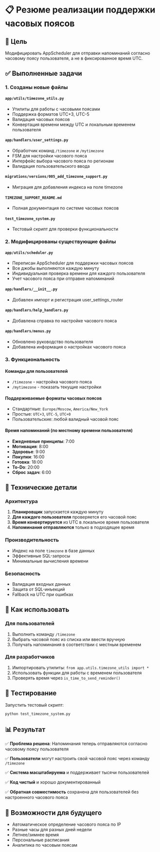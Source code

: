 # 📋 Резюме реализации поддержки часовых поясов

## 🎯 Цель
Модифицировать AppScheduler для отправки напоминаний согласно часовому поясу пользователя, а не в фиксированное время UTC.

## ✅ Выполненные задачи

### 1. Созданы новые файлы

#### `app/utils/timezone_utils.py`
- Утилиты для работы с часовыми поясами
- Поддержка форматов UTC+3, UTC-5
- Валидация часовых поясов
- Конвертация времени между UTC и локальным временем пользователя

#### `app/handlers/user_settings.py`
- Обработчик команд `/timezone` и `/mytimezone`
- FSM для настройки часового пояса
- Интерфейс выбора часового пояса по регионам
- Валидация пользовательского ввода

#### `migrations/versions/005_add_timezone_support.py`
- Миграция для добавления индекса на поле timezone

#### `TIMEZONE_SUPPORT_README.md`
- Полная документация по системе часовых поясов

#### `test_timezone_system.py`
- Тестовый скрипт для проверки функциональности

### 2. Модифицированы существующие файлы

#### `app/utils/scheduler.py`
- Переписан AppScheduler для поддержки часовых поясов
- Все джобы выполняются каждую минуту
- Индивидуальная проверка времени для каждого пользователя
- Учет часового пояса при отправке напоминаний

#### `app/handlers/__init__.py`
- Добавлен импорт и регистрация user_settings_router

#### `app/handlers/help_handlers.py`
- Добавлена справка по настройке часового пояса

#### `app/handlers/menus.py`
- Обновлено руководство пользователя
- Добавлена информация о настройках часового пояса

### 3. Функциональность

#### Команды для пользователей
- `/timezone` - настройка часового пояса
- `/mytimezone` - показать текущие настройки

#### Поддерживаемые форматы часовых поясов
- Стандартные: `Europe/Moscow`, `America/New_York`
- Простые: `UTC+3`, `UTC-5`, `UTC+0`
- Пользовательские: любой валидный часовой пояс

#### Время напоминаний (по местному времени пользователя)
- **Ежедневные принципы**: 7:00
- **Мотивация**: 8:00
- **Здоровье**: 9:00
- **Покупки**: 16:00
- **Готовка**: 18:00
- **To-Do**: 20:00
- **Сброс задач**: 6:00

## 🔧 Технические детали

### Архитектура
1. **Планировщик** запускается каждую минуту
2. **Для каждого пользователя** проверяется его часовой пояс
3. **Время конвертируется** из UTC в локальное время пользователя
4. **Напоминания отправляются** только в подходящее время

### Производительность
- Индекс на поле `timezone` в базе данных
- Эффективные SQL-запросы
- Минимальные вычисления времени

### Безопасность
- Валидация входных данных
- Защита от SQL-инъекций
- Fallback на UTC при ошибках

## 🚀 Как использовать

### Для пользователей
1. Выполнить команду `/timezone`
2. Выбрать часовой пояс из списка или ввести вручную
3. Получать напоминания в соответствии с местным временем

### Для разработчиков
1. Импортировать утилиты: `from app.utils.timezone_utils import *`
2. Использовать функции для работы с временем пользователя
3. Проверять время через `is_time_to_send_reminder()`

## 🧪 Тестирование

Запустить тестовый скрипт:
```bash
python test_timezone_system.py
```

## 📊 Результат

✅ **Проблема решена**: Напоминания теперь отправляются согласно часовому поясу пользователя

✅ **Пользователи** могут настроить свой часовой пояс через команду `/timezone`

✅ **Система масштабируема** и поддерживает тысячи пользователей

✅ **Код чистый** и хорошо документированный

✅ **Обратная совместимость** сохранена для пользователей без настроенного часового пояса

## 🔮 Возможности для будущего

- Автоматическое определение часового пояса по IP
- Разные часы для разных дней недели
- Летнее/зимнее время
- Персональные расписания
- Аналитика по часовым поясам
